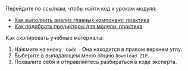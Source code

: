 Перейдите по ссылкам, чтобы найти код к урокам модуля:
- [Как выполнить анализ главных компонент: практика](https://github.com/Eduson-DataScience/DataScience/blob/main/ML_Introduction/PCA%20.ipynb)
- [Как подобрать предикторы для модели: практика](https://github.com/Eduson-DataScience/DataScience/blob/main/ML_Introduction/How_to_select_predictors_for_model.ipynb)


Как скопировать учебные материалы:
1. Нажмите на кноку <code> Code </code>. Она находится в правом верхнем углу.
2. Выберите в выпадающем меню опцию <code>Download ZIP</code>.
3. Похвалите себя и отправляйтесь разбираться в коде эксперта.
